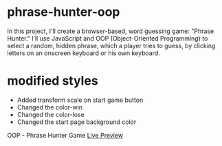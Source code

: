 # phrase-hunter-oop
 
In this project, I'll create a browser-based, word guessing game: "Phrase Hunter."
I’ll use JavaScript and OOP (Object-Oriented Programming) to select a random, hidden phrase, which a player tries to guess,
by clicking letters on an onscreen keyboard or his own keyboard.

# modified styles

* Added transform scale on start game button
* Changed the color-win 
* Changed the color-lose
* Changed the start page background color

OOP - Phrase Hunter Game [Live Preview](https://getoarmorina3.github.io/phrase-hunter-oop/)
